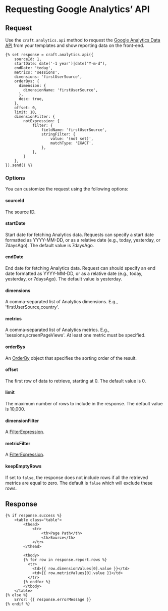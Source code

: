 # Requesting Google Analytics’ API

## Request
Use the `craft.analytics.api` method to request the [Google Analytics Data API](https://developers.google.com/analytics/devguides/reporting/data/v1) from your templates and show reporting data on the front-end.

```twig
{% set response = craft.analytics.api({
    sourceId: 1,
    startDate: date('-1 year')|date("Y-m-d"),
    endDate: 'today',
    metrics: 'sessions',
    dimensions: 'firstUserSource',
    orderBys: {
      dimension: {
        dimensionName: 'firstUserSource',
      },
      desc: true,
    },
    offset: 0,
    limit: 10,
    dimensionFilter: {
        notExpression: {
            filter: {
                fieldName: 'firstUserSource',
                stringFilter: {
                    value: '(not set)',
                    matchType: 'EXACT',
                },
            },
        }
    },
}).send() %}
```

### Options
You can customize the request using the following options:

#### sourceId
The source ID.

#### startDate
Start date for fetching Analytics data. Requests can specify a start date formatted as YYYY-MM-DD, or as a relative date (e.g., today, yesterday, or 7daysAgo). The default value is 7daysAgo.

#### endDate
End date for fetching Analytics data. Request can should specify an end date formatted as YYYY-MM-DD, or as a relative date (e.g., today, yesterday, or 7daysAgo). The default value is yesterday.

#### dimensions
A comma-separated list of Analytics dimensions. E.g., 'firstUserSource,country'.

#### metrics
A comma-separated list of Analytics metrics. E.g., 'sessions,screenPageViews'. At least one metric must be specified.

#### orderBys
An [OrderBy](https://developers.google.com/analytics/devguides/reporting/data/v1/rest/v1beta/OrderBy) object that specifies the sorting order of the result.

#### offset
The first row of data to retrieve, starting at 0. The default value is 0.

#### limit
The maximum number of rows to include in the response. The default value is 10,000.

#### dimensionFilter
A [FilterExpression](https://developers.google.com/analytics/devguides/reporting/data/v1/rest/v1beta/FilterExpression).

#### metricFilter
A [FilterExpression](https://developers.google.com/analytics/devguides/reporting/data/v1/rest/v1beta/FilterExpression).

#### keepEmptyRows
If set to `false`, the response does not include rows if all the retrieved metrics are equal to zero. The default is `false` which will exclude these rows.
    
## Response

```twig
{% if response.success %}
    <table class="table">
        <thead>
            <tr>
                <th>Page Path</th>
                <th>Source</th>
            </tr>
        </thead>

        <tbody>
        {% for row in response.report.rows %}
          <tr>
            <td>{{ row.dimensionValues[0].value }}</td>
            <td>{{ row.metricValues[0].value }}</td>
          </tr>
        {% endfor %}
        </tbody>
    </table>
{% else %}
    Error: {{ response.errorMessage }}
{% endif %}
```